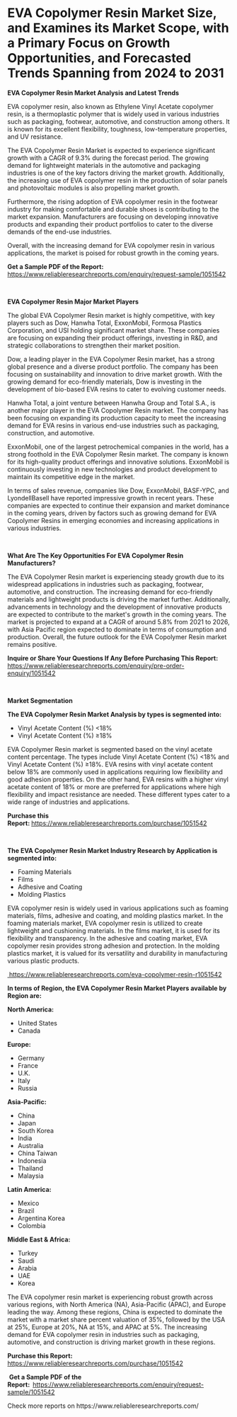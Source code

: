 <p><h1>EVA Copolymer Resin Market Size, and Examines its Market Scope, with a Primary Focus on Growth Opportunities, and Forecasted Trends Spanning from 2024 to 2031</h1></p><p><strong>EVA Copolymer Resin Market Analysis and Latest Trends</strong></p>
<p><p>EVA copolymer resin, also known as Ethylene Vinyl Acetate copolymer resin, is a thermoplastic polymer that is widely used in various industries such as packaging, footwear, automotive, and construction among others. It is known for its excellent flexibility, toughness, low-temperature properties, and UV resistance.</p><p>The EVA Copolymer Resin Market is expected to experience significant growth with a CAGR of 9.3% during the forecast period. The growing demand for lightweight materials in the automotive and packaging industries is one of the key factors driving the market growth. Additionally, the increasing use of EVA copolymer resin in the production of solar panels and photovoltaic modules is also propelling market growth.</p><p>Furthermore, the rising adoption of EVA copolymer resin in the footwear industry for making comfortable and durable shoes is contributing to the market expansion. Manufacturers are focusing on developing innovative products and expanding their product portfolios to cater to the diverse demands of the end-use industries.</p><p>Overall, with the increasing demand for EVA copolymer resin in various applications, the market is poised for robust growth in the coming years.</p></p>
<p><strong>Get a Sample PDF of the Report:&nbsp;</strong> <a href="https://www.reliableresearchreports.com/enquiry/request-sample/1051542">https://www.reliableresearchreports.com/enquiry/request-sample/1051542</a></p>
<p>&nbsp;</p>
<p><strong>EVA Copolymer Resin Major Market Players</strong></p>
<p><p>The global EVA Copolymer Resin market is highly competitive, with key players such as Dow, Hanwha Total, ExxonMobil, Formosa Plastics Corporation, and USI holding significant market share. These companies are focusing on expanding their product offerings, investing in R&D, and strategic collaborations to strengthen their market position.</p><p>Dow, a leading player in the EVA Copolymer Resin market, has a strong global presence and a diverse product portfolio. The company has been focusing on sustainability and innovation to drive market growth. With the growing demand for eco-friendly materials, Dow is investing in the development of bio-based EVA resins to cater to evolving customer needs.</p><p>Hanwha Total, a joint venture between Hanwha Group and Total S.A., is another major player in the EVA Copolymer Resin market. The company has been focusing on expanding its production capacity to meet the increasing demand for EVA resins in various end-use industries such as packaging, construction, and automotive.</p><p>ExxonMobil, one of the largest petrochemical companies in the world, has a strong foothold in the EVA Copolymer Resin market. The company is known for its high-quality product offerings and innovative solutions. ExxonMobil is continuously investing in new technologies and product development to maintain its competitive edge in the market.</p><p>In terms of sales revenue, companies like Dow, ExxonMobil, BASF-YPC, and LyondellBasell have reported impressive growth in recent years. These companies are expected to continue their expansion and market dominance in the coming years, driven by factors such as growing demand for EVA Copolymer Resins in emerging economies and increasing applications in various industries.</p></p>
<p>&nbsp;</p>
<p><strong>What Are The Key Opportunities For EVA Copolymer Resin Manufacturers?</strong></p>
<p><p>The EVA Copolymer Resin market is experiencing steady growth due to its widespread applications in industries such as packaging, footwear, automotive, and construction. The increasing demand for eco-friendly materials and lightweight products is driving the market further. Additionally, advancements in technology and the development of innovative products are expected to contribute to the market's growth in the coming years. The market is projected to expand at a CAGR of around 5.8% from 2021 to 2026, with Asia Pacific region expected to dominate in terms of consumption and production. Overall, the future outlook for the EVA Copolymer Resin market remains positive.</p></p>
<p><strong>Inquire or Share Your Questions If Any Before Purchasing This Report:</strong> <a href="https://www.reliableresearchreports.com/enquiry/pre-order-enquiry/1051542">https://www.reliableresearchreports.com/enquiry/pre-order-enquiry/1051542</a></p>
<p>&nbsp;</p>
<p><strong>Market Segmentation</strong></p>
<p><strong>The EVA Copolymer Resin Market Analysis by types is segmented into:</strong></p>
<p><ul><li>Vinyl Acetate Content (%) <18%</li><li>Vinyl Acetate Content (%) ≥18%</li></ul></p>
<p><p>EVA Copolymer Resin market is segmented based on the vinyl acetate content percentage. The types include Vinyl Acetate Content (%) <18% and Vinyl Acetate Content (%) ≥18%. EVA resins with vinyl acetate content below 18% are commonly used in applications requiring low flexibility and good adhesion properties. On the other hand, EVA resins with a higher vinyl acetate content of 18% or more are preferred for applications where high flexibility and impact resistance are needed. These different types cater to a wide range of industries and applications.</p></p>
<p><strong>Purchase this Report:&nbsp;</strong><a href="https://www.reliableresearchreports.com/purchase/1051542">https://www.reliableresearchreports.com/purchase/1051542</a></p>
<p>&nbsp;</p>
<p><strong>The EVA Copolymer Resin Market Industry Research by Application is segmented into:</strong></p>
<p><ul><li>Foaming Materials</li><li>Films</li><li>Adhesive and Coating</li><li>Molding Plastics</li></ul></p>
<p><p>EVA copolymer resin is widely used in various applications such as foaming materials, films, adhesive and coating, and molding plastics market. In the foaming materials market, EVA copolymer resin is utilized to create lightweight and cushioning materials. In the films market, it is used for its flexibility and transparency. In the adhesive and coating market, EVA copolymer resin provides strong adhesion and protection. In the molding plastics market, it is valued for its versatility and durability in manufacturing various plastic products.</p></p>
<p><a href="https://www.reliableresearchreports.com/eva-copolymer-resin-r1051542">&nbsp;https://www.reliableresearchreports.com/eva-copolymer-resin-r1051542</a></p>
<p><strong>In terms of Region, the EVA Copolymer Resin Market Players available by Region are:</strong></p>
<p>
    <p> <strong> North America: </strong>
        <ul>
            <li>United States</li>
            <li>Canada</li>
        </ul>
        </p> 
    <p> <strong> Europe: </strong>
        <ul>
            <li>Germany</li>
            <li>France</li>
            <li>U.K.</li>
            <li>Italy</li>
            <li>Russia</li>
        </ul>
        </p> 
    <p> <strong> Asia-Pacific: </strong>
        <ul>
            <li>China</li>
            <li>Japan</li>
            <li>South Korea</li>
            <li>India</li>
            <li>Australia</li>
            <li>China Taiwan</li>
            <li>Indonesia</li>
            <li>Thailand</li>
            <li>Malaysia</li>
        </ul>
        </p> 
    <p> <strong> Latin America: </strong>
        <ul>
            <li>Mexico</li>
            <li>Brazil</li>
            <li>Argentina Korea</li>
            <li>Colombia</li>
        </ul>
        </p> 
    <p> <strong> Middle East & Africa: </strong>
        <ul>
            <li>Turkey</li>
            <li>Saudi</li>
            <li>Arabia</li>
            <li>UAE</li>
            <li>Korea</li>
        </ul>
    </p>
    </p>
<p><p>The EVA copolymer resin market is experiencing robust growth across various regions, with North America (NA), Asia-Pacific (APAC), and Europe leading the way. Among these regions, China is expected to dominate the market with a market share percent valuation of 35%, followed by the USA at 25%, Europe at 20%, NA at 15%, and APAC at 5%. The increasing demand for EVA copolymer resin in industries such as packaging, automotive, and construction is driving market growth in these regions.</p></p>
<p><strong>Purchase this Report: </strong><a href="https://www.reliableresearchreports.com/purchase/1051542">https://www.reliableresearchreports.com/purchase/1051542</a></p>
<p>&nbsp;<strong>Get a Sample PDF of the Report:&nbsp;&nbsp;</strong><a href="https://www.reliableresearchreports.com/enquiry/request-sample/1051542">https://www.reliableresearchreports.com/enquiry/request-sample/1051542</a></p>
<p><strong></strong></p>
<p>Check more reports on https://www.reliableresearchreports.com/</p>